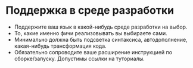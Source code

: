 # Поддержка в среде разработки

* Поддержите ваш язык в какой-нибудь среде разработки на выбор.
* То, какие именно фичи реализовывать вы выбираете сами.
* Минимально должна быть подсветка синтаксиса, автодополнение, какая-нибудь трансформация кода.
* Обязательно сопроводите ваше расширение инструкцией по сборке/запуску. Допустимы ссылки на туториалы.
